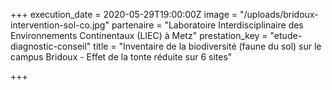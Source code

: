 +++
execution_date = 2020-05-29T19:00:00Z
image = "/uploads/bridoux-intervention-sol-co.jpg"
partenaire = "Laboratoire Interdisciplinaire des Environnements Continentaux (LIEC) à Metz"
prestation_key = "etude-diagnostic-conseil"
title = "Inventaire de la biodiversité (faune du sol) sur le campus Bridoux - Effet de la tonte réduite sur 6 sites"

+++
